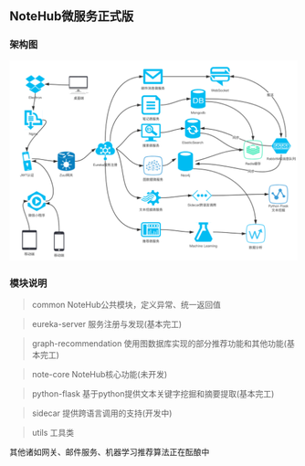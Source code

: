 ## NoteHub微服务正式版
### 架构图
![avatar](./NoteHub架构图.png)
### 模块说明
> common
NoteHub公共模块，定义异常、统一返回值 

> eureka-server
服务注册与发现(基本完工)

> graph-recommendation
使用图数据库实现的部分推荐功能和其他功能(基本完工)

> note-core 
NoteHub核心功能(未开发)

> python-flask
基于python提供文本关键字挖掘和摘要提取(基本完工)

> sidecar
提供跨语言调用的支持(开发中)

> utils
工具类

其他诸如网关、邮件服务、机器学习推荐算法正在酝酿中

